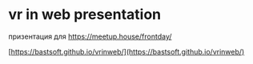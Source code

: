 # vr in web presentation 

призентация для https://meetup.house/frontday/

[https://bastsoft.github.io/vrinweb/](https://bastsoft.github.io/vrinweb/)
